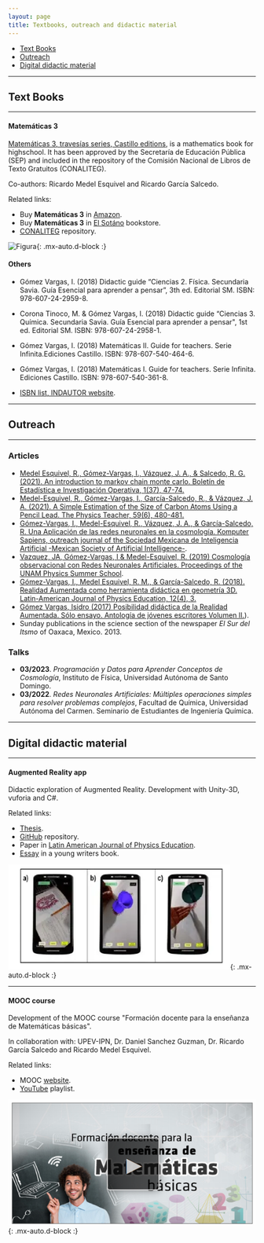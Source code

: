 ```yaml
---
layout: page
title: Textbooks, outreach and didactic material
---
```


- [Text Books](#text-books)
- [Outreach](#outreach)
- [Digital didactic material](#digital-didactic-material)

-----------------------------------------------------------

## Text Books
----------
#### Matemáticas 3


[Matemáticas 3, travesías series, Castillo editions](https://recursos.edicionescastillo.com/secundariaspublicas/visualizador/3_mat_tra/index.html#page/1), is a mathematics book for highschool. It has been approved by the Secretaría de Educación Pública (SEP) and included in the repository of the Comisión Nacional de Libros de Texto Gratuitos (CONALITEG). 

Co-authors: Ricardo Medel Esquivel and Ricardo García Salcedo.

Related links:
-  Buy **Matemáticas 3** in [Amazon](https://www.amazon.com.mx/Matem%C3%A1ticas-Ricardo-Garc%C3%ADa-Salcedo-Esquivel/dp/6075405224).
 - Buy **Matemáticas 3** in [El Sotáno](https://www.elsotano.com/libro/travesias-secundaria-matematicas-3_10554150) bookstore.
 - [CONALITEG](https://www.conaliteg.sep.gob.mx/secundaria.html) repository.

![Figura](https://igomezv.github.io/assets/img/mateTravesias.png){: .mx-auto.d-block :}


#### Others

- Gómez Vargas, I. (2018) Didactic guide “Ciencias 2. Física. Secundaria Savia. Guía Esencial para aprender a pensar”, 3th ed. Editorial SM. ISBN: 978-607-24-2959-8.
    
- Corona Tinoco, M. & Gómez Vargas, I. (2018) Didactic guide “Ciencias 3. Química. Secundaria Savia. Guía Esencial para aprender a pensar", 1st ed. Editorial SM. ISBN: 978-607-24-2958-1.
    
- Gómez Vargas, I. (2018) Matemáticas II. Guide for teachers. Serie Infinita.Ediciones Castillo. ISBN: 978-607-540-464-6.
    
- Gómez Vargas, I. (2018) Matemáticas I. Guide for teachers. Serie Infinita. Ediciones Castillo. ISBN: 978-607-540-361-8.

- [ISBN list, INDAUTOR website](https://isbnmexico.indautor.cerlalc.org/catalogo.php?mode=busqueda_menu&id_autor=276376).

--------

## Outreach
------------

### Articles

- [Medel Esquivel, R., Gómez-Vargas, I., Vázquez, J. A., & Salcedo, R. G. (2021). An introduction to markov chain monte carlo. Boletín de Estadística e Investigación Operativa, 1(37), 47-74.](https://www.researchgate.net/publication/350485874_An_introduction_to_Markov_Chain_Monte_Carlo)
- [Medel-Esquivel, R., Gómez-Vargas, I., García-Salcedo, R., & Vázquez, J. A. (2021). A Simple Estimation of the Size of Carbon Atoms Using a Pencil Lead. The Physics Teacher, 59(6), 480-481.](https://aapt.scitation.org/doi/full/10.1119/10.0006135?casa_token=BE9FYdTwF0MAAAAA%3AddmWH4-Q-HSKcmdfN0XpYaVOf3mrE2asvvt_d-NRiEMuaktvW1dlQ8LC0IHnllappZWfCfwS7g45YA)
- [Gómez-Vargas, I., Medel-Esquivel, R., Vázquez, J. A., & García-Salcedo, R. Una Aplicación de las redes neuronales en la cosmología. Komputer Sapiens, outreach journal of the Sociedad Mexicana de Inteligencia Artificial -Mexican Society of Artificial Intelligence-](https://www.researchgate.net/publication/339617226_Una_Aplicacion_de_las_Redes_Neuronales_Artificiales_en_la_Cosmologia).
- [Vazquez, JA, Gómez-Vargas, I & Medel-Esquivel, R. (2019) Cosmología observacional con Redes Neuronales Artificiales. Proceedings of the UNAM Physics Summer School](https://www.fis.unam.mx/pdfs/Memorias%20Escuela%20de%20Verano%202019.pdf#page=97).
- [Gómez-Vargas, I., Medel Esquivel, R. M., & García-Salcedo, R. (2018). Realidad Aumentada como herramienta didáctica en geometría 3D. Latin-American Journal of Physics Education, 12(4), 3.](https://dialnet.unirioja.es/servlet/articulo?codigo=6960469)
- [Gómez Vargas, Isidro (2017) Posibilidad didáctica de la Realidad Aumentada. Sólo ensayo. Antología de jóvenes escritores Volumen II.](https://www.academia.edu/35480477/Posibilidad_did%C3%A1ctica_de_la_Realidad_Aumentada)).
- Sunday publications in the science section of the newspaper *El Sur del Itsmo* of Oaxaca, Mexico. 2013.

### Talks

- **03/2023**. *Programación y Datos para Aprender Conceptos de Cosmología*, Instituto de Física, Universidad Autónoma de Santo Domingo.
- **03/2022**. *Redes Neuronales Artificiales: Múltiples operaciones simples para resolver problemas complejos*, Facultad de Química, Universidad Autónoma del Carmen. Seminario de Estudiantes de Ingeniería Química.
 
---------

## Digital didactic material
----------

#### Augmented Reality app

Didactic exploration of Augmented Reality. Development with Unity-3D, vuforia and C#.

Related links:
- <a href="https://www.academia.edu/35480448/Dise%C3%B1o_y_desarrollo_de_una_aplicaci%C3%B3n_para_dispositivos_m%C3%B3viles_de_realidad_aumentada">Thesis</a>.
- <a href="https://github.com/igomezv/RAsolidsrev">GitHub</a> repository.
- Paper in <a href="https://www.academia.edu/38601945/Realidad_Aumentada_como_herramienta_did%C3%A1ctica_en_geometr%C3%ADa_3D"> Latin American Journal of Physics Education</a>.
- <a href="https://www.academia.edu/35480477/Posibilidad_did%C3%A1ctica_de_la_Realidad_Aumentada">Essay</a> in a young writers book.

![Figura](https://raw.githubusercontent.com/igomezv/igomezv.github.io/master/assets/img/RA.png){: .mx-auto.d-block :}


----------------

#### MOOC course
Development of the MOOC course "Formación docente para la enseñanza de Matemáticas básicas".

In collaboration with: UPEV-IPN, Dr. Daniel Sanchez Guzman, Dr. Ricardo García Salcedo and Ricardo Medel Esquivel.

Related links:
- MOOC <a href="https://mexicox.gob.mx/courses/course-v1:IPN-UPEV+FDEMNS_01+2016/about">website</a>.
- [YouTube](https://www.youtube.com/playlist?list=PLgJ20i9oGSHaglqU9oVdFHcvsGWdmCsG1) playlist.

![Figura](https://raw.githubusercontent.com/igomezv/igomezv.github.io/master/assets/img/mooc.png){: .mx-auto.d-block :}


